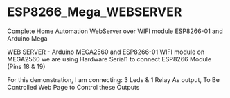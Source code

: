 # ESP8266_Mega_WEBSERVER
Complete Home Automation WebServer over WIFI module ESP8266-01 and Arduino Mega

  WEB SERVER - Arduino MEGA2560 and ESP8266-01 WIFI module
  on MEGA2560 we are using Hardware Serial1 to connect ESP8266 Module (Pins 18 & 19)

  For this demonstration, I am connecting: 
      3 Leds & 1 Relay As output, To Be Controlled
      Web Page to Control these Outputs


